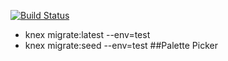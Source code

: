[![Build Status](https://travis-ci.org/jjlljj/palette-picker.svg?branch=master)](https://travis-ci.org/jjlljj/palette-picker)
  - knex migrate:latest --env=test
  - knex migrate:seed --env=test
##Palette Picker
